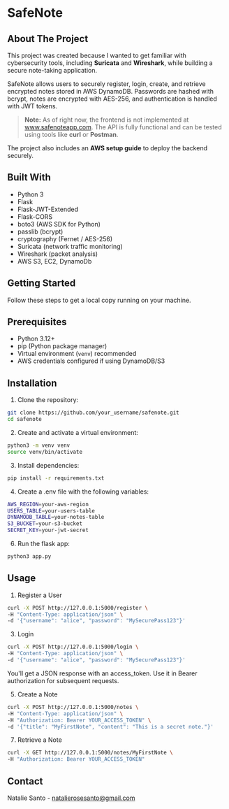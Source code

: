 # SafeNote

## About The Project

This project was created because I wanted to get familiar with cybersecurity tools, including **Suricata** and **Wireshark**, while building a secure note-taking application.  

SafeNote allows users to securely register, login, create, and retrieve encrypted notes stored in AWS DynamoDB. Passwords are hashed with bcrypt, notes are encrypted with AES-256, and authentication is handled with JWT tokens.  

> **Note:** As of right now, the frontend is not implemented at www.safenoteapp.com. The API is fully functional and can be tested using tools like **curl** or **Postman**.

The project also includes an **AWS setup guide** to deploy the backend securely.  


## Built With

- Python 3
- Flask
- Flask-JWT-Extended
- Flask-CORS
- boto3 (AWS SDK for Python)
- passlib (bcrypt)
- cryptography (Fernet / AES-256)
- Suricata (network traffic monitoring)  
- Wireshark (packet analysis)
- AWS S3, EC2, DynamoDb

## Getting Started

Follow these steps to get a local copy running on your machine.  

## Prerequisites

- Python 3.12+  
- pip (Python package manager)  
- Virtual environment (`venv`) recommended  
- AWS credentials configured if using DynamoDB/S3

## Installation

1. Clone the repository:

```bash
git clone https://github.com/your_username/safenote.git
cd safenote
```
2. Create and activate a virtual environment:

```bash
python3 -m venv venv
source venv/bin/activate
```
3. Install dependencies:

```bash
pip install -r requirements.txt
```
4. Create a .env file with the following variables:
   
```bash
AWS_REGION=your-aws-region
USERS_TABLE=your-users-table
DYNAMODB_TABLE=your-notes-table
S3_BUCKET=your-s3-bucket
SECRET_KEY=your-jwt-secret
```
6. Run the flask app:

```bash
python3 app.py
```

## Usage

1. Register a User

```bash
curl -X POST http://127.0.0.1:5000/register \
-H "Content-Type: application/json" \
-d '{"username": "alice", "password": "MySecurePass123"}'
```
3. Login

```bash
curl -X POST http://127.0.0.1:5000/login \
-H "Content-Type: application/json" \
-d '{"username": "alice", "password": "MySecurePass123"}'
```
You'll get a JSON response with an access_token. Use it in Bearer authorization for subsequent requests.

5. Create a Note

```bash
curl -X POST http://127.0.0.1:5000/notes \
-H "Content-Type: application/json" \
-H "Authorization: Bearer YOUR_ACCESS_TOKEN" \
-d '{"title": "MyFirstNote", "content": "This is a secret note."}'
```
7. Retrieve a Note

```bash
curl -X GET http://127.0.0.1:5000/notes/MyFirstNote \
-H "Authorization: Bearer YOUR_ACCESS_TOKEN"
```

## Contact

Natalie Santo - natalierosesanto@gmail.com
